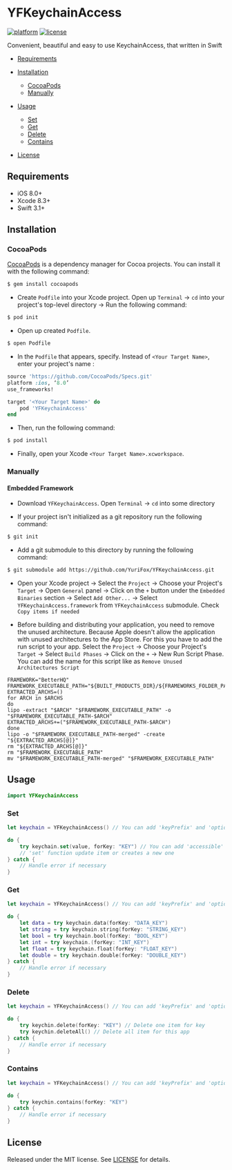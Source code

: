 # YFKeychainAccess

[![platform](https://img.shields.io/badge/platform-iOS-lightgray.svg)]()
[![license](https://img.shields.io/badge/license-MIT-lightgray.svg)]()

Convenient, beautiful and easy to use KeychainAccess, that written in Swift

- [Requirements](#requirements)

- [Installation](#installation)
    - [CocoaPods](#CocoaPods)
    - [Manually](#Manually)
    
- [Usage](#usage)
    - [Set](#Set)
    - [Get](#Get)
    - [Delete](#Delete)
    - [Contains](#Contains)
    
- [License](#license)

## Requirements

- iOS 8.0+
- Xcode 8.3+
- Swift 3.1+

## Installation
### CocoaPods

[CocoaPods](http://cocoapods.org) is a dependency manager for Cocoa projects. You can install it with the following command:

```bash
$ gem install cocoapods
```

- Create `Podfile` into your Xcode project. Open up `Terminal` → `cd` into your project's top-level directory → Run the following command:

```bash
$ pod init
```

- Open up created  `Podfile`.

```bash
$ open Podfile
```

- In the `Podfile` that appears, specify. Instead of `<Your Target Name>`, enter your project's name :

```ruby
source 'https://github.com/CocoaPods/Specs.git'
platform :ios, ‘8.0’
use_frameworks!

target '<Your Target Name>' do
	pod 'YFKeychainAccess'
end
```

- Then, run the following command:

```bash
$ pod install
```

- Finally, open your Xcode  `<Your Target Name>.xcworkspace`.

### Manually
#### Embedded Framework

- Download `YFKeychainAccess`. Open `Terminal` → `cd` into some directory

- If your project isn't initialized as a git repository run the following command:

```bash
$ git init
```

- Add a git submodule to this directory by running the following command:

```bash
$ git submodule add https://github.com/YuriFox/YFKeychainAccess.git
```

-  Open your Xcode project → Select the `Project` → Choose your Project's `Target` → Open `General` panel → Click on the `+` button under the `Embedded Binaries` section → Select `Add Other...` → Select `YFKeychainAccess.framework` from `YFKeychainAccess` submodule. Check `Copy items if needed`

- Before building and distributing your application, you need to remove the unused architecture. Because Apple doesn't allow the application with unused architectures to the App Store. For this you have to add the run script to your app. Select the `Project` → Choose your Project's `Target` → Select `Build Phases` → Click on the `+` → New Run Script Phase. You can add the name for this script like as `Remove Unused Architectures Script`

```bin/sh
FRAMEWORK="BetterHQ"
FRAMEWORK_EXECUTABLE_PATH="${BUILT_PRODUCTS_DIR}/${FRAMEWORKS_FOLDER_PATH}/$FRAMEWORK.framework/$FRAMEWORK"
EXTRACTED_ARCHS=()
for ARCH in $ARCHS
do
lipo -extract "$ARCH" "$FRAMEWORK_EXECUTABLE_PATH" -o "$FRAMEWORK_EXECUTABLE_PATH-$ARCH"
EXTRACTED_ARCHS+=("$FRAMEWORK_EXECUTABLE_PATH-$ARCH")
done
lipo -o "$FRAMEWORK_EXECUTABLE_PATH-merged" -create "${EXTRACTED_ARCHS[@]}"
rm "${EXTRACTED_ARCHS[@]}"
rm "$FRAMEWORK_EXECUTABLE_PATH"
mv "$FRAMEWORK_EXECUTABLE_PATH-merged" "$FRAMEWORK_EXECUTABLE_PATH"
```
## Usage

```swift
import YFKeychainAccess
```
### Set

```swift
let keychain = YFKeychainAccess() // You can add 'keyPrefix' and 'options' to customize KeychainAccess

do {
    try keychain.set(value, forKey: "KEY") // You can add 'accessible' parameter too
    // 'set' function update item or creates a new one
} catch {
    // Handle error if necessary
}
```

### Get

```swift
let keychain = YFKeychainAccess() // You can add 'keyPrefix' and 'options' to customize KeychainAccess

do {
    let data = try keychain.data(forKey: "DATA_KEY")
    let string = try keychain.string(forKey: "STRING_KEY")
    let bool = try keychain.bool(forKey: "BOOL_KEY")
    let int = try keychain.(forKey: "INT_KEY")
    let float = try keychain.float(forKey: "FLOAT_KEY")
    let double = try keychain.double(forKey: "DOUBLE_KEY")
} catch {
    // Handle error if necessary
}
```

### Delete

```swift
let keychain = YFKeychainAccess() // You can add 'keyPrefix' and 'options' to customize KeychainAccess

do {
    try keychin.delete(forKey: "KEY") // Delete one item for key
    try keychin.deleteAll() // Delete all item for this app
} catch {
    // Handle error if necessary
}
```

### Contains

```swift
let keychain = YFKeychainAccess() // You can add 'keyPrefix' and 'options' to customize KeychainAccess

do {
    try keychin.contains(forKey: "KEY")
} catch {
    // Handle error if necessary
}
```

## License
Released under the MIT license. See [LICENSE](https://github.com/YuriFox/YFKeychainAccess/blob/1.0/LICENSE) for details.
